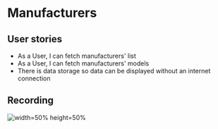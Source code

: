 # Manufacturers

## User stories

- As a User, I can fetch manufacturers' list
- As a User, I can fetch manufacturers' models
- There is data storage so data can be displayed without an internet connection

## Recording

![width=50% height=50%](app_demo.gif)

